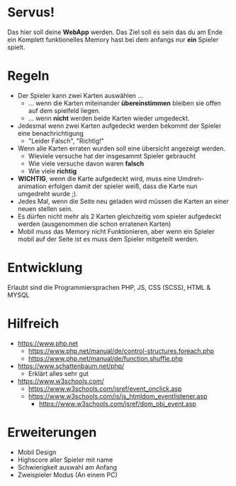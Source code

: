 # Servus!

Das hier soll deine **WebApp** werden. Das Ziel soll es sein das du am Ende ein Komplett funktionelles Memory hast bei dem anfangs nur **ein** Spieler spielt.

# Regeln

- Der Spieler kann zwei Karten auswählen ...
  - ... wenn die Karten miteinander **übereinstimmen** bleiben sie offen auf dem spielfeld liegen.
  - ... wenn **nicht** werden beide Karten wieder umgedeckt.
- Jedesmal wenn zwei Karten aufgedeckt werden bekommt der Spieler eine benachrichtigung
  - "Leider Falsch", "Richtig!"
- Wenn alle Karten erraten wurden soll eine übersicht angezeigt werden.
  - Wieviele versuche hat der insgesammt Spieler gebraucht
  - Wie viele versuche davon waren **falsch**
  - Wie viele **richtig**
- **WICHTIG**, wenn die Karte aufgedeckt wird, muss eine Umdreh-animation erfolgen damit der spieler weiß, dass die Karte nun umgedreht wurde ;).
- Jedes Mal, wenn die Seite neu geladen wird müssen die Karten an einer neuen stellen sein.
- Es dürfen nicht mehr als 2 Karten gleichzeitig vom spieler aufgedeckt werden (ausgenommen die schon erratenen Karten)
- Mobil muss das Memory nicht Funktionieren, aber wenn ein Spieler mobil auf der Seite ist es muss dem Spieler mitgeteilt werden.

# Entwicklung
Erlaubt sind die Programmiersprachen PHP, JS, CSS (SCSS), HTML & MYSQL

# Hilfreich
- https://www.php.net
  - https://www.php.net/manual/de/control-structures.foreach.php
  - https://www.php.net/manual/de/function.shuffle.php
- https://www.schattenbaum.net/php/
  - Erklärt alles sehr gut
- https://www.w3schools.com/
  - https://www.w3schools.com/jsref/event_onclick.asp
  - https://www.w3schools.com/js/js_htmldom_eventlistener.asp
    - https://www.w3schools.com/jsref/dom_obj_event.asp

# Erweiterungen
- Mobil Design
- Highscore aller Spieler mit name
- Schwierigkeit auswahl am Anfang
- Zweispieler Modus (An einem PC)
